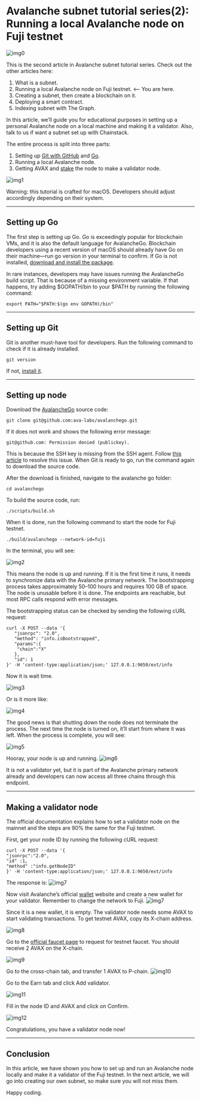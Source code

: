 # Avalanche subnet tutorial series(2): Running a local Avalanche node on Fuji testnet

![img0](https://github.com/wuzhong-zhu/Avalanche_subnet_tutorial/blob/main/resources/tutorial%202/img0.jpeg?raw=true)

This is the second article in Avalanche subnet tutorial series. Check out the other articles here:

1. What is a subnet.
2. Running a local Avalanche node on Fuji testnet. <– You are here.
3. Creating a subnet, then create a blockchain on it.
4. Deploying a smart contract.
5. Indexing subnet with The Graph.
   
In this article, we’ll guide you for educational purposes in setting up a personal Avalanche node on a local machine and making it a validator. Also, talk to us if want a subnet set up with Chainstack.

The entire process is split into three parts:

1. Setting up [Git with GitHub](https://github.com/) and [Go](https://go.dev/).
2. Running a local Avalanche node.
3. Getting AVAX and [stake](https://docs.avax.network/learn/platform-overview/staking/) the node to make a validator node.

![img1](https://github.com/wuzhong-zhu/Avalanche_subnet_tutorial/blob/main/resources/tutorial%202/img1.jpeg?raw=true)

Warning: this tutorial is crafted for macOS. Developers should adjust accordingly depending on their system. 

---
## Setting up Go
The first step is setting up Go. Go is exceedingly popular for blockchain VMs, and it is also the default language for AvalancheGo. Blockchain developers using a recent version of macOS should already have Go on their machine—run go version in your terminal to confirm. If Go is not installed, [download and install the package](https://go.dev/doc/install).

In rare instances, developers may have issues running the AvalancheGo build script. That is because of a missing environment variable. If that happens, try adding $GOPATH/bin to your $PATH by running the following command:

`export PATH="$PATH:$(go env GOPATH)/bin" `

---

## Setting up Git

Git is another must-have tool for developers. Run the following command to check if it is already installed.

`git version`

If not, [install it](https://github.com/git-guides/install-git).



---
## Setting up node 
Download the [AvalancheGo](https://github.com/ava-labs/avalanchego) source code:

`git clone git@github.com:ava-labs/avalanchego.git`

If it does not work and shows the following error message:

`git@github.com: Permission denied (publickey). `


This is because the SSH key is missing from the SSH agent. Follow [this article](https://docs.github.com/en/authentication/connecting-to-github-with-ssh/generating-a-new-ssh-key-and-adding-it-to-the-ssh-agent) to resolve this issue. When Git is ready to go, run the command again to download the source code.

After the download is finished, navigate to the avalanche go folder:

`cd avalanchego`

To build the source code, run:

`./scripts/build.sh`

When it is done, run the following command to start the node for Fuji testnet.

`./build/avalanchego --network-id=fuji`

In the terminal, you will see:

![img2](https://github.com/wuzhong-zhu/Avalanche_subnet_tutorial/blob/main/resources/tutorial%202/img2.png?raw=true)

This means the node is up and running. If it is the first time it runs, it needs to synchronize data with the Avalanche primary network. The bootstrapping process takes approximately 50–100 hours and requires 100 GB of space. The node is unusable before it is done. The endpoints are reachable, but most RPC calls respond with error messages.

The bootstrapping status can be checked by sending the following cURL request:

```
curl -X POST --data '{ 
   "jsonrpc": "2.0", 
   "method": "info.isBootstrapped", 
   "params":{ 
    "chain":"X" 
   }, 
   "id": 1 
}' -H 'content-type:application/json;' 127.0.0.1:9650/ext/info 
```

Now it is wait time.

![img3](https://github.com/wuzhong-zhu/Avalanche_subnet_tutorial/blob/main/resources/tutorial%202/img3.png?raw=true)



Or is it more like:

![img4](https://github.com/wuzhong-zhu/Avalanche_subnet_tutorial/blob/main/resources/tutorial%202/img4.png?raw=true)


The good news is that shutting down the node does not terminate the process. The next time the node is turned on, it’ll start from where it was left.
When the process is complete, you will see:

![img5](https://github.com/wuzhong-zhu/Avalanche_subnet_tutorial/blob/main/resources/tutorial%202/img5.png?raw=true)

Hooray, your node is up and running.
![img6](https://github.com/wuzhong-zhu/Avalanche_subnet_tutorial/blob/main/resources/tutorial%202/img6.png?raw=true)

It is not a validator yet, but it is part of the Avalanche primary network already and developers can now access all three chains through this endpoint. 



---
## Making a validator node

The official documentation explains how to set a validator node on the mainnet and the steps are 90% the same for the Fuji testnet.

First, get your node ID by running the following cURL request:

```
curl -X POST --data '{
"jsonrpc":"2.0",
"id" :1,
"method" :"info.getNodeID"
}' -H 'content-type:application/json;' 127.0.0.1:9650/ext/info
```

The response is:
![img7](https://github.com/wuzhong-zhu/Avalanche_subnet_tutorial/blob/main/resources/tutorial%202/img6.7.png?raw=true)

Now visit Avalanche’s official [wallet](https://wallet.avax.network/) website and create a new wallet for your validator. Remember to change the network to Fuji.
![img7](https://github.com/wuzhong-zhu/Avalanche_subnet_tutorial/blob/main/resources/tutorial%202/img7.png?raw=true)

Since it is a new wallet, it is empty. The validator node needs some AVAX to start validating transactions. To get testnet AVAX, copy its X-chain address.

![img8](https://github.com/wuzhong-zhu/Avalanche_subnet_tutorial/blob/main/resources/tutorial%202/img8.png?raw=true)


Go to the [official faucet page](https://faucet.avax-test.network/) to request for testnet faucet. You should receive 2 AVAX on the X-chain.

![img9](https://github.com/wuzhong-zhu/Avalanche_subnet_tutorial/blob/main/resources/tutorial%202/img9.png?raw=true)

Go to the cross-chain tab, and transfer 1 AVAX to P-chain.
![img10](https://github.com/wuzhong-zhu/Avalanche_subnet_tutorial/blob/main/resources/tutorial%202/img10.png?raw=true)


Go to the Earn tab and click Add validator.

![img11](https://github.com/wuzhong-zhu/Avalanche_subnet_tutorial/blob/main/resources/tutorial%202/img11.png?raw=true)


Fill in the node ID and AVAX and click on Confirm.

![img12](https://github.com/wuzhong-zhu/Avalanche_subnet_tutorial/blob/main/resources/tutorial%202/img12.png?raw=true)

Congratulations, you have a validator node now!

---

## Conclusion

In this article, we have shown you how to set up and run an Avalanche node locally and make it a validator of the Fuji testnet. In the next article, we will go into creating our own subnet, so make sure you will not miss them.  

Happy coding.